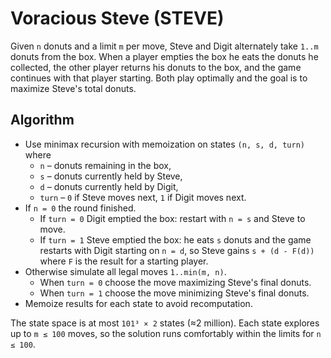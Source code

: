 # Voracious Steve (STEVE)

Given `n` donuts and a limit `m` per move, Steve and Digit alternately take `1..m` donuts from the box. When a player empties the box he eats the donuts he collected, the other player returns his donuts to the box, and the game continues with that player starting. Both play optimally and the goal is to maximize Steve's total donuts.

## Algorithm
- Use minimax recursion with memoization on states `(n, s, d, turn)` where
  - `n` – donuts remaining in the box,
  - `s` – donuts currently held by Steve,
  - `d` – donuts currently held by Digit,
  - `turn` – `0` if Steve moves next, `1` if Digit moves next.
- If `n = 0` the round finished.  
  - If `turn = 0` Digit emptied the box: restart with `n = s` and Steve to move.  
  - If `turn = 1` Steve emptied the box: he eats `s` donuts and the game restarts with Digit starting on `n = d`, so Steve gains `s + (d - F(d))` where `F` is the result for a starting player.
- Otherwise simulate all legal moves `1..min(m, n)`.  
  - When `turn = 0` choose the move maximizing Steve's final donuts.  
  - When `turn = 1` choose the move minimizing Steve's final donuts.
- Memoize results for each state to avoid recomputation.

The state space is at most `101³ × 2` states (≈2 million). Each state explores up to `m ≤ 100` moves, so the solution runs comfortably within the limits for `n ≤ 100`.

